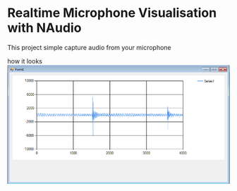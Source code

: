 # Realtime Microphone Visualisation with NAudio

This project simple capture audio from your microphone

how it looks
![scren](screenshot.png)
